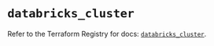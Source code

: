 # `databricks_cluster`

Refer to the Terraform Registry for docs: [`databricks_cluster`](https://registry.terraform.io/providers/databricks/databricks/1.96.0/docs/resources/cluster).
